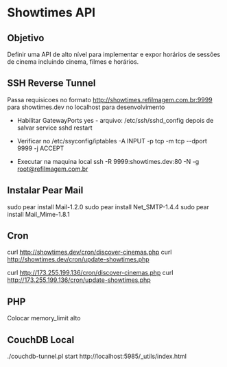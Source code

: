 Showtimes API
=============

Objetivo
--------
Definir uma API de alto nível para implementar e expor horários de sessões de cinema incluindo cinema, filmes e horários. 

SSH Reverse Tunnel
------------------
Passa requisicoes no formato http://showtimes.refilmagem.com.br:9999 para showtimes.dev no localhost para desenvolvimento

* Habilitar 
GatewayPorts yes - arquivo: /etc/ssh/sshd_config depois de salvar service sshd restart

* Verificar no /etc/ssyconfig/iptables 
-A INPUT -p tcp -m tcp --dport 9999 -j ACCEPT 

* Executar na maquina local
ssh -R 9999:showtimes.dev:80 -N -g root@refilmagem.com.br  

Instalar Pear Mail
------------------
sudo pear install Mail-1.2.0
sudo pear install Net_SMTP-1.4.4
sudo pear install Mail_Mime-1.8.1

Cron
----
curl http://showtimes.dev/cron/discover-cinemas.php
curl http://showtimes.dev/cron/update-showtimes.php

curl http://173.255.199.136/cron/discover-cinemas.php
curl http://173.255.199.136/cron/update-showtimes.php

PHP
---
Colocar memory_limit alto 

CouchDB Local
-------------
./couchdb-tunnel.pl start
http://localhost:5985/_utils/index.html